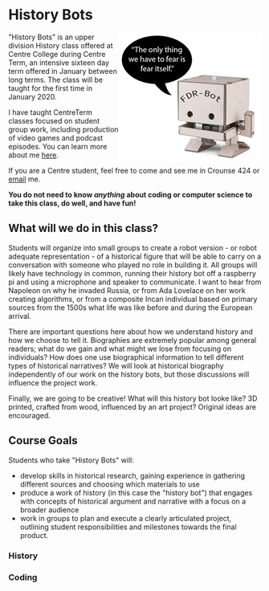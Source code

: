 # History Bots
<img align="right" src="historybotwebsite.png">

"History Bots" is an upper division History class offered at Centre College during Centre Term, an intensive sixteen day term offered in January between long terms. The class will be taught for the first time in January 2020.

I have taught CentreTerm classes focused on student group work, including production of video games and podcast episodes. You can learn more about me [here](https://profjohnharney.com/about-2/).

If you are a Centre student, feel free to come and see me in Crounse 424 or [email](mailto:john.harney@centre.edu) me.

**You do not need to know _anything_ about coding or computer science to take this class, do well, and have fun!**

## What will we do in this class?

Students will organize into small groups to create a robot version - or robot adequate representation - of a historical figure that will be able to carry on a conversation with someone who played no role in building it. All groups will likely have technology in common, running their history bot off a raspberry pi and using a microphone and speaker to communicate. I want to hear from Napoleon on why he invaded Russia, or from Ada Lovelace on her work creating algorithms, or from a composite Incan individual based on primary sources from the 1500s what life was like before and during the European arrival.

There are important questions here about how we understand history and how we choose to tell it. Biographies are extremely popular among general readers; what do we gain and what might we lose from focusing on individuals? How does one use biographical information to tell different types of historical narratives? We will look at historical biography independently of our work on the history bots, but those discussions will influence the project work.

Finally, we are going to be creative! What will this history bot looke like? 3D printed, crafted from wood, influenced by an art project? Original ideas are encouraged.

## Course Goals
Students who take "History Bots" will:
- develop skills in historical research, gaining experience in gathering different sources and choosing which materials to use
- produce a work of history (in this case the "history bot") that engages with concepts of historical argument and narrative with a focus on a broader audience
- work in groups to plan and execute a clearly articulated project, outlining student responsibilities and milestones towards the final product.



### History

### Coding


